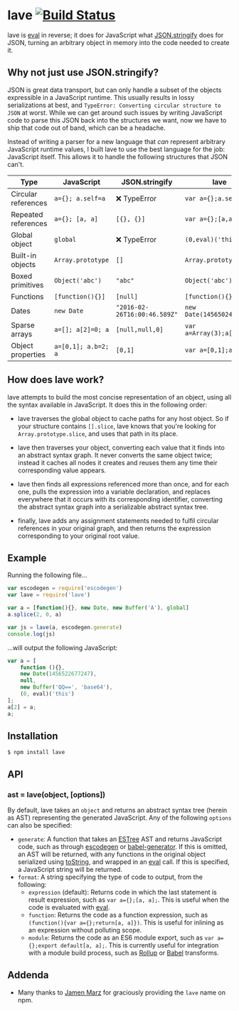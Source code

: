 # lave [![Build Status](https://travis-ci.org/jed/lave.svg?branch=master)](https://travis-ci.org/jed/lave)

lave is [eval][] in reverse; it does for JavaScript what [JSON.stringify][] does for JSON, turning an arbitrary object in memory into the code needed to create it.

## Why not just use JSON.stringify?

JSON is great data transport, but can only handle a subset of the objects expressible in a JavaScript runtime. This usually results in lossy serializations at best, and `TypeError: Converting circular structure to JSON` at worst. While we can get around such issues by writing JavaScript code to parse this JSON back into the structures we want, now we have to ship that code out of band, which can be a headache.

Instead of writing a parser for a new language that _can_ represent arbitrary JavaScript runtime values, I built lave to use the best language for the job: JavaScript itself. This allows it to handle the following structures that JSON can't.

Type                | JavaScript          | JSON.stringify               | lave
------------------- | ------------------- | ---------------------------- | -------------------------
Circular references | `a={}; a.self=a`    | :x: TypeError                | `var a={};a.self=a;a`
Repeated references | `a={}; [a, a]`      | `[{}, {}]`                   | `var a={};[a,a]`
Global object       | `global`            | :x: TypeError                | `(0,eval)('this')`
Built-in objects    | `Array.prototype`   | `[]`                         | `Array.prototype`
Boxed primitives    | `Object('abc')`     | `"abc"`                      | `Object('abc')`
Functions           | `[function(){}]`    | `[null]`                     | `[function(){}]`
Dates               | `new Date`          | `"2016-02-26T16:00:46.589Z"` | `new Date(1456502446589)`
Sparse arrays       | `a=[]; a[2]=0; a`   | `[null,null,0]`              | `var a=Array(3);a[2]=0;a`
Object properties   | `a=[0,1]; a.b=2; a` | `[0,1]`                      | `var a=[0,1];a.b=2;a`

## How does lave work?

lave attempts to build the most concise representation of an object, using all the syntax available in JavaScript. It does this in the following order:

- lave traverses the global object to cache paths for any host object. So if your structure contains `[].slice`, lave knows that you're looking for `Array.prototype.slice`, and uses that path in its place.

- lave then traverses your object, converting each value that it finds into an abstract syntax graph. It never converts the same object twice; instead it caches all nodes it creates and reuses them any time their corresponding value appears.

- lave then finds all expressions referenced more than once, and for each one, pulls the expression into a variable declaration, and replaces everywhere that it occurs with its corresponding identifier, converting the abstract syntax graph into a serializable abstract syntax tree.

- finally, lave adds any assignment statements needed to fulfil circular references in your original graph, and then returns the expression corresponding to your original root value.

## Example

Running the following file...

```javascript
var escodegen = require('escodegen')
var lave = require('lave')

var a = [function(){}, new Date, new Buffer('A'), global]
a.splice(2, 0, a)

var js = lave(a, escodegen.generate)
console.log(js)
```

...will output the following JavaScript:

```javascript
var a = [
    function (){},
    new Date(1456522677247),
    null,
    new Buffer('QQ==', 'base64'),
    (0, eval)('this')
];
a[2] = a;
a;
```

## Installation

    $ npm install lave

## API

### ast = lave(object, [options])

By default, lave takes an `object` and returns an abstract syntax tree (herein as AST) representing the generated JavaScript. Any of the following `options` can also be specified:

- `generate`: A function that takes an [ESTree][] AST and returns JavaScript code, such as through [escodegen][] or [babel-generator][]. If this is omitted, an AST will be returned, with any functions in the original object serialized using [toString][], and wrapped in an [eval][] call. If this is specified, a JavaScript string will be returned.
- `format`: A string specifying the type of code to output, from the following:
  - `expression` (default): Returns code in which the last statement is result expression, such as `var a={};[a, a];`. This is useful when the code is evaluated with [eval][].
  - `function`: Returns the code as a function expression, such as `(function(){var a={};return[a, a]})`. This is useful for inlining as an expression without polluting scope.
  - `module`: Returns the code as an ES6 module export, such as `var a={};export default[a, a];`. This is currently useful for integration with a module build process, such as [Rollup][] or [Babel][] transforms.

## Addenda

- Many thanks to [Jamen Marz][] for graciously providing the `lave` name on npm.

[eval]: https://developer.mozilla.org/en-US/docs/Web/JavaScript/Reference/Global_Objects/eval
[JSON.stringify]: https://developer.mozilla.org/en-US/docs/Web/JavaScript/Reference/Global_Objects/JSON/stringify
[escodegen]: https://github.com/estools/escodegen
[babel-generator]: https://github.com/babel/babel/tree/master/packages/babel-generator
[ESTree]: https://github.com/estree/estree/blob/master/spec.md
[toString]: https://developer.mozilla.org/en-US/docs/Web/JavaScript/Reference/Global_Objects/Function/toString
[Jamen Marz]: https://github.com/jamen
[Rollup]: http://rollupjs.org
[Babel]: http://babeljs.io/docs/plugins/transform-es2015-modules-commonjs

